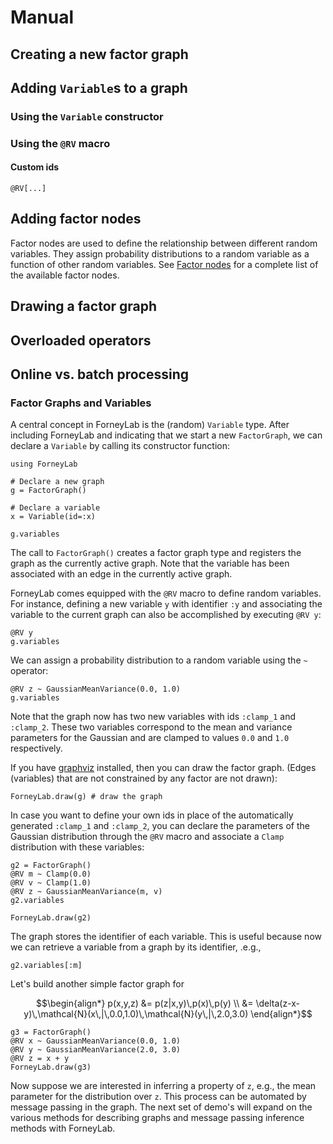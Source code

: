 # Manual

## Creating a new factor graph

## Adding `Variable`s to a graph

### Using the `Variable` constructor

### Using the `@RV` macro

#### Custom ids
`@RV[...]`

## Adding factor nodes
Factor nodes are used to define the relationship between different random variables. They assign probability distributions to a random variable as a function of other random variables. See [Factor nodes](@ref) for a complete list of the available factor nodes.

## Drawing a factor graph

## Overloaded operators

## Online vs. batch processing

### Factor Graphs and Variables

A central concept in ForneyLab is the (random) `Variable` type. After including ForneyLab and indicating that we start a new `FactorGraph`, we can declare a `Variable` by calling its constructor function:

```@example 1
using ForneyLab

# Declare a new graph
g = FactorGraph()

# Declare a variable
x = Variable(id=:x)

g.variables
```

The call to `FactorGraph()` creates a factor graph type and registers the graph as the currently active graph. Note that the variable has been associated with an edge in the currently active graph.

ForneyLab comes equipped with the `@RV` macro to define random variables. For instance, defining a new variable `y` with identifier `:y` and associating the variable to the current graph can also be accomplished by executing `@RV y`:

```@example 1
@RV y
g.variables
```

We can assign a probability distribution to a random variable using the `~` operator:

```@example 1
@RV z ~ GaussianMeanVariance(0.0, 1.0)
g.variables
```

Note that the graph now has two new variables with ids `:clamp_1` and `:clamp_2`. These two variables correspond to the mean and variance parameters for the Gaussian and are clamped to values `0.0` and `1.0` respectively.

If you have [graphviz](https://www.graphviz.org/) installed, then you can draw the factor graph. (Edges (variables) that are not constrained by any factor are not drawn):

```@example 1
ForneyLab.draw(g) # draw the graph
```

In case you want to define your own ids in place of the automatically generated `:clamp_1` and `:clamp_2`, you can declare the parameters of the Gaussian distribution through the `@RV` macro and associate a `Clamp` distribution with these variables:

```@example 1
g2 = FactorGraph()
@RV m ~ Clamp(0.0)
@RV v ~ Clamp(1.0)
@RV z ~ GaussianMeanVariance(m, v)
g2.variables
```

```@example 1
ForneyLab.draw(g2)
```

The graph stores the identifier of each variable. This is useful because now we can retrieve a variable from a graph by its identifier, .e.g.,

```@example 1
g2.variables[:m]
```

Let's build another simple factor graph for

$$\begin{align*}
p(x,y,z) &= p(z|x,y)\,p(x)\,p(y) \\
  &= \delta(z-x-y)\,\mathcal{N}(x\,|\,0.0,1.0)\,\mathcal{N}(y\,|\,2.0,3.0)
\end{align*}$$

```@example 1
g3 = FactorGraph()
@RV x ~ GaussianMeanVariance(0.0, 1.0)
@RV y ~ GaussianMeanVariance(2.0, 3.0)
@RV z = x + y
ForneyLab.draw(g3)
```

Now suppose we are interested in inferring a property of `z`, e.g., the mean parameter for the distribution over `z`. This process can be automated by message passing in the graph. The next set of demo's will expand on the various methods for describing graphs and message passing inference methods with ForneyLab.
